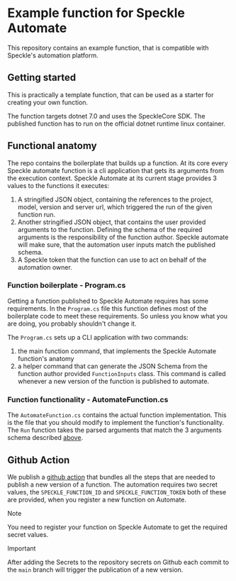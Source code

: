 # Example function for Speckle Automate

This repository contains an example function, that is compatible with Speckle's automation platform.

## Getting started

This is practically a template function, that can be used as a starter for creating your own function.

The function targets dotnet 7.0 and uses the SpeckleCore SDK. The published function has to run on the official dotnet runtime linux container.

## Functional anatomy

The repo contains the boilerplate that builds up a function.
At its core every Speckle automate function is a cli application that gets its arguments from the execution context.
Speckle Automate at its current stage provides 3 values to the functions it executes:

1. A stringified JSON object, containing the references to the project, model, version and server url, which triggered the run of the given function run.
2. Another stringified JSON object, that contains the user provided arguments to the function. Defining the schema of the required arguments is the responsibility of the function author. Speckle automate will make sure, that the automation user inputs match the published schema.
3. A Speckle token that the function can use to act on behalf of the automation owner.

### Function boilerplate - Program.cs

Getting a function published to Speckle Automate requires has some requirements. 
In the `Program.cs` file this function defines most of the boilerplate code to meet these requirements. So unless you know what you are doing, you probably shouldn't change it.

The `Program.cs` sets up a CLI application with two commands:

1. the main function command, that implements the Speckle Automate function's anatomy
2. a helper command that can generate the JSON Schema from the function author provided `FunctionInputs` class. This command is called whenever a new version of the function is published to automate.

### Function functionality - AutomateFunction.cs

The `AutomateFunction.cs` contains the actual function implementation. This is the file that you should modify to implement the function's functionality.
The `Run` function takes the parsed arguments that match the 3 arguments schema described [above](#functional-anatomy).

## Github Action

We publish a [github action](https://github.com/specklesystems/speckle-automate-github-composite-action) that bundles all the steps that are needed to publish a new version of a function. The automation requires two secret values, the `SPECKLE_FUNCTION_ID` and `SPECKLE_FUNCTION_TOKEN` both of these are provided, when you register a new function on Automate.

> [!NOTE]
> You need to register your function on Speckle Automate to get the required secret values.

> [!IMPORTANT]
> After adding the Secrets to the repository secrets on Github each commit to the `main` branch will trigger the publication of a new version.

 